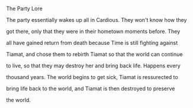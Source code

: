 The Party Lore



The party essentially wakes up all in Cardious. They won't know how they

got there, only that they were in their hometown moments before. They

all have gained return from death because Time is still fighting against

Tiamat, and chose them to rebirth Tiamat so that the world can continue

to live, so that they may destroy her and bring back life. Happens every

thousand years. The world begins to get sick, Tiamat is ressurected to

bring life back to the world, and Tiamat is then destroyed to preserve

the world.

